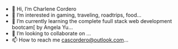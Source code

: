 - 👋 Hi, I’m Charlene Cordero
- 👀 I’m interested in gaming, traveling, roadtrips, food...
- 🌱 I’m currently learning the complete fuull stack web development bootcam[ by Angela Yu...
- 💞️ I’m looking to collaborate on ...
- 📫 How to reach me cascordero@outlook.com...

<!---
charlenecordero/charlenecordero is a ✨ special ✨ repository because its `README.md` (this file) appears on your GitHub profile.
You can click the Preview link to take a look at your changes.
--->
